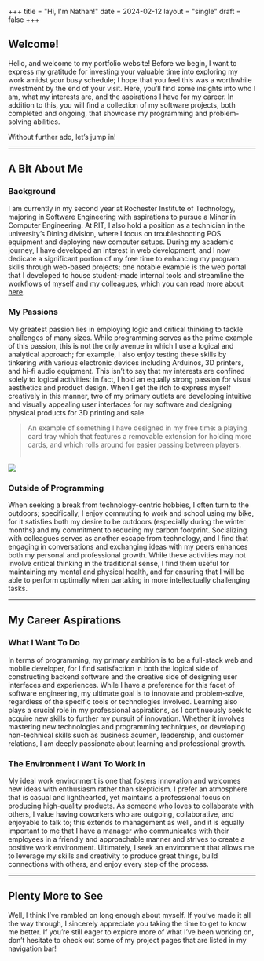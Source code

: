 +++
title = "Hi, I'm Nathan!"
date = 2024-02-12
layout = "single"
draft = false
+++

## Welcome!
Hello, and welcome to my portfolio website! Before we begin, I want to express my gratitude for investing your valuable time into exploring my work amidst your busy schedule; I hope that you feel this was a worthwhile investment by the end of your visit. Here, you’ll find some insights into who I am, what my interests are, and the aspirations I have for my career. In addition to this, you will find a collection of my software projects, both completed and ongoing, that showcase my programming and problem-solving abilities.

Without further ado, let’s jump in!

---

## A Bit About Me
### Background
I am currently in my second year at Rochester Institute of Technology, majoring in Software Engineering with aspirations to pursue a Minor in Computer Engineering. At RIT, I also hold a position as a technician in the university’s Dining division, where I focus on troubleshooting POS equipment and deploying new computer setups. During my academic journey, I have developed an interest in web development, and I now dedicate a significant portion of my free time to enhancing my program skills through web-based projects; one notable example is the web portal that I developed to house student-made internal tools and streamline the workflows of myself and my colleagues, which you can read  more about [here](/ritasp/overview/). 

### My Passions
My greatest passion lies in employing logic and critical thinking to tackle challenges of many sizes. While programming serves as the prime example of this passion, this is not the only avenue in which I use a logical and analytical approach; for example, I also enjoy testing these skills by tinkering with various electronic devices including Arduinos, 3D printers, and hi-fi audio equipment. This isn’t to say that my interests are confined solely to logical activities: in fact, I hold an equally strong passion for visual aesthetics and product design. When I get the itch to express myself creatively in this manner, two of my primary outlets are developing intuitive and visually appealing user interfaces for my software and designing physical products for 3D printing and sale. 
> An example of something I have designed in my free time: a playing card tray which that features a removable extension for holding more cards, and which rolls around for easier passing between players. 
<br></br>
<img src="/trolley.jpeg" style="max-width: 600px">

### Outside of Programming
When seeking a break from technology-centric hobbies, I often turn to the outdoors; specifically, I enjoy commuting to work and school using my bike, for it satisfies both my desire to be outdoors (especially during the winter months) and my commitment to reducing my carbon footprint. Socializing with colleagues serves as another escape from technology, and I find that engaging in conversations and exchanging ideas with my peers enhances both my personal and professional growth. While these activities may not involve critical thinking in the traditional sense, I find them useful for maintaining my mental and physical health, and for ensuring that I will be able to perform optimally when partaking in more intellectually challenging tasks. 

---

## My Career Aspirations
### What I Want To Do
In terms of programming, my primary ambition is to be a full-stack web and mobile developer, for I find satisfaction in both the logical side of constructing backend software and the creative side of designing user interfaces and experiences. While I have a preference for this facet of software engineering, my ultimate goal is to innovate and problem-solve, regardless of the specific tools or technologies involved. Learning also plays a crucial role in my professional aspirations, as I continuously seek to acquire new skills to further my pursuit of innovation. Whether it involves mastering new technologies and programming techniques, or developing non-technical skills such as business acumen, leadership, and customer relations, I am deeply passionate about learning and professional growth. 

### The Environment I Want To Work In 
My ideal work environment is one that fosters innovation and welcomes new ideas with enthusiasm rather than skepticism. I prefer an atmosphere that is casual and lighthearted, yet maintains a professional focus on producing high-quality products. As someone who loves to collaborate with others, I value having coworkers who are outgoing, collaborative, and enjoyable to talk to; this extends to management as well, and it is equally important to me that I have a manager who communicates with their employees in a friendly and approachable manner and strives to create a positive work environment. Ultimately, I seek an environment that allows me to leverage my skills and creativity to produce great things, build connections with others, and enjoy every step of the process. 

---

## Plenty More to See
Well, I think I’ve rambled on long enough about myself. If you’ve made it all the way through, I sincerely appreciate you taking the time to get to know me better. If you’re still eager to explore more of what I’ve been working on, don’t hesitate to check out some of my project pages that are listed in my navigation bar!
